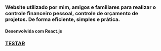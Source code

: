 <h3>Website utilizado por mim, amigos e familiares para realizar o controle financeiro pessoal, controle de orçamento de projetos. De forma eficiente, simples e prática.</h3>
<h4>Desenvolvida com React.js </h4>
<h3><a href='https://controlefinanceiro.netlify.app' alt='foto' target='_blank'>TESTAR</a><h3>


